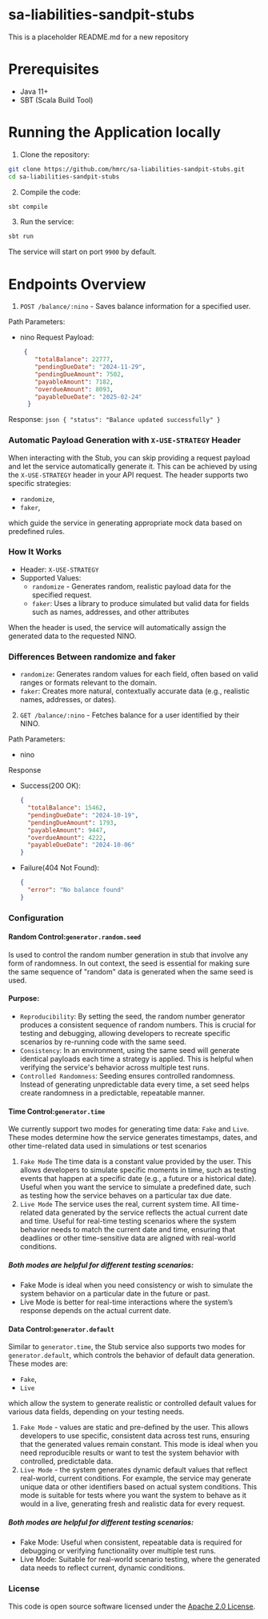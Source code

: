
# sa-liabilities-sandpit-stubs

This is a placeholder README.md for a new repository

# Prerequisites
- Java 11+
- SBT (Scala Build Tool)

# Running the Application locally
1) Clone the repository:
```bash
git clone https://github.com/hmrc/sa-liabilities-sandpit-stubs.git
cd sa-liabilities-sandpit-stubs
```
2) Compile the code:
```bash
sbt compile
```
3) Run the service:
```bash
sbt run
```
The service will start on port `9900` by default.


# Endpoints Overview
1) `POST /balance/:nino` - Saves balance information for a specified user.

Path Parameters:
- nino 
Request Payload:
    ```json
     {
        "totalBalance": 22777,
        "pendingDueDate": "2024-11-29",
        "pendingDueAmount": 7502,
        "payableAmount": 7182,
        "overdueAmount": 8093,
        "payableDueDate": "2025-02-24"
      }
    ```

Response:
    ```json
    {
      "status": "Balance updated successfully"
    }
    ```

### Automatic Payload Generation with `X-USE-STRATEGY` Header  
When interacting with the Stub, you can skip providing a request payload and let the service automatically generate it. 
This can be achieved by using the `X-USE-STRATEGY` header in your API request. 
The header supports two specific strategies: 
- `randomize`,
- `faker`,

which guide the service in generating appropriate mock data based on predefined rules.

### How It Works
* Header: `X-USE-STRATEGY`
* Supported Values:
  - `randomize` - Generates random, realistic payload data for the specified request.
  - `faker`: Uses a library to produce simulated but valid data for fields such as names, addresses, and other attributes
  
When the header is used, the service will automatically assign the generated data to the requested NINO.

### Differences Between randomize and faker
- `randomize`: Generates random values for each field, often based on valid ranges or formats relevant to the domain.
- `faker`: Creates more natural, contextually accurate data (e.g., realistic names, addresses, or dates).

2) `GET /balance/:nino` - Fetches balance for a user identified by their NINO.
   
Path Parameters:
- nino

Response 
- Success(200 OK):
    ```json
    {
      "totalBalance": 15462,
      "pendingDueDate": "2024-10-19",
      "pendingDueAmount": 1793,
      "payableAmount": 9447,
      "overdueAmount": 4222,
      "payableDueDate": "2024-10-06"
    }
    ```
- Failure(404 Not Found):
    ```json
    {
      "error": "No balance found"
    }
    ```

### Configuration
#### Random Control:`generator.random.seed` 
Is used to control the random number generation in stub that involve any form of randomness. 
In out context, the seed is essential for making sure the same sequence of "random" data is generated when the same seed is used.
#### Purpose:
- `Reproducibility`: By setting the seed, the random number generator produces a consistent sequence of random numbers. 
This is crucial for testing and debugging, allowing developers to recreate specific scenarios by re-running code with the same seed.
- `Consistency`: In an environment, using the same seed will generate identical payloads each time a strategy is applied.
This is helpful when verifying the service's behavior across multiple test runs.
- `Controlled Randomness`: Seeding ensures controlled randomness. Instead of generating unpredictable data every time, a set seed helps create randomness in a predictable, repeatable manner.

#### Time Control:`generator.time`
We currently support two modes for generating time data: `Fake` and `Live`. These modes determine how the service generates timestamps, dates, and other time-related data used in simulations or test scenarios
1. `Fake Mode`
The time data is a constant value provided by the user. This allows developers to simulate specific moments in time, such as testing events that happen at a specific date (e.g., a future or a historical date).
Useful when you want the service to simulate a predefined date, such as testing how the service behaves on a particular tax due date.
2. `Live Mode`
The service uses the real, current system time. All time-related data generated by the service reflects the actual current date and time.
Useful for real-time testing scenarios where the system behavior needs to match the current date and time, ensuring that deadlines or other time-sensitive data are aligned with real-world conditions.

##### Both modes are helpful for different testing scenarios:
- Fake Mode is ideal when you need consistency or wish to simulate the system behavior on a particular date in the future or past.
- Live Mode is better for real-time interactions where the system’s response depends on the actual current date.


#### Data Control:`generator.default`
Similar to `generator.time`, the Stub service also supports two modes for `generator.default`, which controls the behavior of default data generation. These modes are:
- `Fake`,
- `Live`

which allow the system to generate realistic or controlled default values for various data fields, depending on your testing needs.
1. `Fake Mode` - values are static and pre-defined by the user. This allows developers to use specific, consistent data across test runs, ensuring that the generated values remain constant.
This mode is ideal when you need reproducible results or want to test the system behavior with controlled, predictable data.
2. `Live Mode` - the system generates dynamic default values that reflect real-world, current conditions. For example, the service may generate unique data or other identifiers based on actual system conditions.
This mode is suitable for tests where you want the system to behave as it would in a live, generating fresh and realistic data for every request.

##### Both modes are helpful for different testing scenarios:
- Fake Mode: Useful when consistent, repeatable data is required for debugging or verifying functionality over multiple test runs.
- Live Mode: Suitable for real-world scenario testing, where the generated data needs to reflect current, dynamic conditions.

### License

This code is open source software licensed under the [Apache 2.0 License]("http://www.apache.org/licenses/LICENSE-2.0.html").
